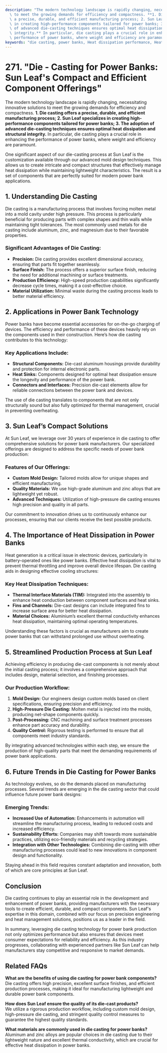 ```yaml
---
description: "The modern technology landscape is rapidly changing, necessitating innovative solutions\
  \ to meet the growing demands for efficiency and compactness. **1. Die casting offers\
  \ a precise, durable, and efficient manufacturing process; 2. Sun Leaf specializes\
  \ in creating high-performance components tailored for power banks; 3. The adoption\
  \ of advanced die-casting techniques ensures optimal heat dissipation and structural\
  \ integrity.** In particular, die casting plays a crucial role in enhancing the\
  \ performance of power banks, where weight and efficiency are paramount. "
keywords: "die casting, power banks, Heat dissipation performance, Heat dissipation structure"
---
```

# 271. "Die - Casting for Power Banks: Sun Leaf's Compact and Efficient Component Offerings"

The modern technology landscape is rapidly changing, necessitating innovative solutions to meet the growing demands for efficiency and compactness. **1. Die casting offers a precise, durable, and efficient manufacturing process; 2. Sun Leaf specializes in creating high-performance components tailored for power banks; 3. The adoption of advanced die-casting techniques ensures optimal heat dissipation and structural integrity.** In particular, die casting plays a crucial role in enhancing the performance of power banks, where weight and efficiency are paramount. 

One significant aspect of our die-casting process at Sun Leaf is the customization available through our advanced mold design techniques. This allows us to create intricate and compact structures that effectively manage heat dissipation while maintaining lightweight characteristics. The result is a set of components that are perfectly suited for modern power bank applications.

## **1. Understanding Die Casting**

Die casting is a manufacturing process that involves forcing molten metal into a mold cavity under high pressure. This process is particularly beneficial for producing parts with complex shapes and thin walls while maintaining tight tolerances. The most commonly used metals for die casting include aluminum, zinc, and magnesium due to their favorable properties.

### **Significant Advantages of Die Casting:**
- **Precision:** Die casting provides excellent dimensional accuracy, ensuring that parts fit together seamlessly.
- **Surface Finish:** The process offers a superior surface finish, reducing the need for additional machining or surface treatments.
- **Production Efficiency:** High-speed production capabilities significantly decrease cycle times, making it a cost-effective choice.
- **Material Utilization:** Minimal waste during the casting process leads to better material efficiency.

## **2. Applications in Power Bank Technology**

Power banks have become essential accessories for on-the-go charging of devices. The efficiency and performance of these devices heavily rely on the components used in their construction. Here’s how die casting contributes to this technology:

### **Key Applications Include:**
- **Structural Components:** Die-cast aluminum housings provide durability and protection for internal electronic parts.
- **Heat Sinks:** Components designed for optimal heat dissipation ensure the longevity and performance of the power bank.
- **Connectors and Interfaces:** Precision die-cast elements allow for reliable connections between the power bank and devices.

The use of die casting translates to components that are not only structurally sound but also fully optimized for thermal management, crucial in preventing overheating.

## **3. Sun Leaf’s Compact Solutions**

At Sun Leaf, we leverage over 30 years of experience in die casting to offer comprehensive solutions for power bank manufacturers. Our specialized offerings are designed to address the specific needs of power bank production:

### **Features of Our Offerings:**
- **Custom Mold Design:** Tailored molds allow for unique shapes and efficient manufacturing.
- **Quality Materials:** We use high-grade aluminum and zinc alloys that are lightweight yet robust.
- **Advanced Techniques:** Utilization of high-pressure die casting ensures high precision and quality in all parts.

Our commitment to innovation drives us to continuously enhance our processes, ensuring that our clients receive the best possible products.

## **4. The Importance of Heat Dissipation in Power Banks**

Heat generation is a critical issue in electronic devices, particularly in battery-operated ones like power banks. Effective heat dissipation is vital to prevent thermal throttling and improve overall device lifespan. Die casting aids in designing effective cooling structures:

### **Key Heat Dissipation Techniques:**
- **Thermal Interface Materials (TIM):** Integrated into the assembly to enhance heat conduction between component surfaces and heat sinks.
- **Fins and Channels:** Die-cast designs can include integrated fins to increase surface area for better heat dissipation.
- **Material Choices:** Aluminium’s excellent thermal conductivity enhances heat dissipation, maintaining optimal operating temperatures.

Understanding these factors is crucial as manufacturers aim to create power banks that can withstand prolonged use without overheating.

## **5. Streamlined Production Process at Sun Leaf**

Achieving efficiency in producing die-cast components is not merely about the initial casting process; it involves a comprehensive approach that includes design, material selection, and finishing processes.

### **Our Production Workflow:**
1. **Mold Design:** Our engineers design custom molds based on client specifications, ensuring precision and efficiency.
2. **High-Pressure Die Casting:** Molten metal is injected into the molds, producing net-shape components quickly.
3. **Post-Processing:** CNC machining and surface treatment processes enhance part accuracy and durability.
4. **Quality Control:** Rigorous testing is performed to ensure that all components meet industry standards.

By integrating advanced technologies within each step, we ensure the production of high-quality parts that meet the demanding requirements of power bank applications.

## **6. Future Trends in Die Casting for Power Banks**

As technology evolves, so do the demands placed on manufacturing processes. Several trends are emerging in the die casting sector that could influence future power bank designs:

### **Emerging Trends:**
- **Increased Use of Automation:** Enhancements in automation will streamline the manufacturing process, leading to reduced costs and increased efficiency.
- **Sustainability Efforts:** Companies may shift towards more sustainable practices, utilizing eco-friendly materials and recycling strategies.
- **Integration with Other Technologies:** Combining die-casting with other manufacturing processes could lead to new innovations in component design and functionality.

Staying ahead in this field requires constant adaptation and innovation, both of which are core principles at Sun Leaf.

## **Conclusion**

Die casting continues to play an essential role in the development and enhancement of power banks, providing manufacturers with the necessary tools to create efficient, durable, and compact components. Sun Leaf's expertise in this domain, combined with our focus on precision engineering and heat management solutions, positions us as a leader in the field.

In summary, leveraging die casting technology for power bank production not only optimizes performance but also ensures that devices meet consumer expectations for reliability and efficiency. As this industry progresses, collaborating with experienced partners like Sun Leaf can help manufacturers stay competitive and responsive to market demands.

## Related FAQs

**What are the benefits of using die casting for power bank components?**  
Die casting offers high precision, excellent surface finishes, and efficient production processes, making it ideal for manufacturing lightweight and durable power bank components.

**How does Sun Leaf ensure the quality of its die-cast products?**  
We utilize a rigorous production workflow, including custom mold design, high-pressure die casting, and stringent quality control measures to guarantee the highest quality standards.

**What materials are commonly used in die casting for power banks?**  
Aluminum and zinc alloys are popular choices in die casting due to their lightweight nature and excellent thermal conductivity, which are crucial for effective heat dissipation in power banks.
